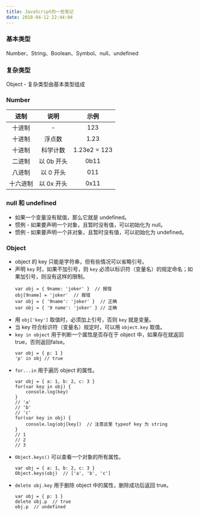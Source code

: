 ```yaml
---
title: JavaScript的一些笔记
date: 2018-04-12 22:44:04
---
```


### 基本类型

Number、String、Boolean、Symbol、null、undefined

### 复杂类型

Object - 复杂类型由基本类型组成

### Number

| 进制 | 说明 | 示例 |
| :-: | :-:| :-: |
| 十进制 | - | 123 |
| 十进制 | 浮点数 | 1.23 |
| 十进制 | 科学计数 | 1.23e2 = 123 |
| 二进制 | 以 0b 开头 | 0b11 |
| 八进制 | 以 0 开头 | 011 |
| 十六进制 | 以 0x 开头 | 0x11 |

### null 和 undefined

- 如果一个变量没有赋值，那么它就是 undefined。
- 惯例 - 如果要声明一个对象，且暂时没有值，可以初始化为 null。
- 惯例 - 如果要声明一个非对象，且暂时没有值，可以初始化为 undefined。

### Object

- object 的 key 只能是字符串，但有些情况可以省略引号。
- 声明 `key` 时，如果不加引号，则 `key` 必须以标识符（变量名）的规定命名；如果加引号，则没有这样的限制。
    ```
    var obj = { 9name: 'joker' }  // 报错
    obj[9name] = 'joker'  // 报错
    var obj = { '9name': 'joker' }  // 正确
    var obj = { '9 name': 'joker' } // 正确
    ```
- 用 `obj['key']` 取值时，必须加上引号，否则 `key` 就是变量。
- 当 key 符合标识符（变量名）规定时，可以用 `object.key` 取值。
- `key in object` 用于判断一个属性是否存在于 object 中，如果存在就返回true，否则返回false。
    ```
    var obj = { p: 1 }
    'p' in obj // true
    ```
- `for...in` 用于遍历 object 的属性。
    ```
    var obj = { a: 1, b: 2, c: 3 }
    for(var key in obj) {
        console.log(key)
    }
    // 'a'
    // 'b'
    // 'c'
    for(var key in obj) {
        console.log(obj[key])  // 注意这里 typeof key 为 string
    }
    // 1
    // 2
    // 3
    ```
- `Object.keys()` 可以查看一个对象的所有属性。
    ```
    var obj = { a: 1, b: 2, c: 3 }
    Object.keys(obj)  // ['a', 'b', 'c']
    ```
- `delete obj.key` 用于删除 object 中的属性，删除成功后返回 true。
    ```
    var obj = { p: 1 }
    delete obj.p  // true
    obj.p  // undefined
    ```